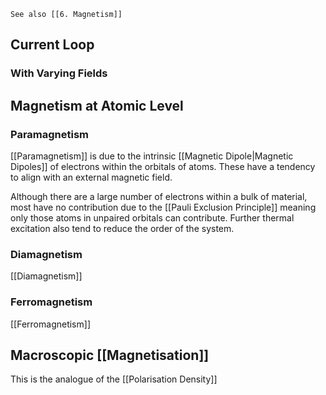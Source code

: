```ad-info
See also [[6. Magnetism]]
```

## Current Loop

### With Varying Fields

## Magnetism at Atomic Level

### Paramagnetism

[[Paramagnetism]] is due to the intrinsic [[Magnetic Dipole|Magnetic Dipoles]] of electrons within the orbitals of atoms. These have a tendency to align with an external magnetic field.

Although there are a large number of electrons within a bulk of material, most have no contribution due to the [[Pauli Exclusion Principle]] meaning only those atoms in unpaired orbitals can contribute. Further thermal excitation also tend to reduce the order of the system.

### Diamagnetism

[[Diamagnetism]]

### Ferromagnetism

[[Ferromagnetism]]

## Macroscopic [[Magnetisation]]

This is the analogue of the [[Polarisation Density]]

